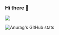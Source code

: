 ### Hi there 👋

<a href="버튼을 눌렀을 때 이동할 링크" target="_blank"><img src="https://img.shields.io/badge/Unity-FFFFFF?style=plastic&logo=#FFFFFF&logoColor=FFFFFFF"/></a>

![Anurag's GitHub stats](https://github-readme-stats.vercel.app/api?username=P4TiK&show_icons=true&theme=radical)



<!--
**P4TiK/P4TiK** is a ✨ _special_ ✨ repository because its `README.md` (this file) appears on your GitHub profile.

Here are some ideas to get you started:

- 🔭 I’m currently working on ...
- 🌱 I’m currently learning ...
- 👯 I’m looking to collaborate on ...
- 🤔 I’m looking for help with ...
- 💬 Ask me about ...
- 📫 How to reach me: ...
- 😄 Pronouns: ...
- ⚡ Fun fact: ...
-->
